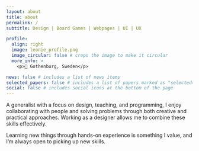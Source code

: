 ```yaml
---
layout: about
title: about
permalink: /
subtitle: Design | Board Games | Webpages | UI | UX

profile:
  align: right
  image: leonie_profile.png
  image_circular: false # crops the image to make it circular
  more_info: >
    <p>📍 Gothenburg, Sweden</p>

news: false # includes a list of news items
selected_papers: false # includes a list of papers marked as "selected={true}"
social: false # includes social icons at the bottom of the page
---
```


A generalist with a focus on design, teaching, and programming, I enjoy collaborating with people and solving problems through both creative and practical approaches. Working as a designer allows me to combine these skills effectively.

Learning new things through hands-on experience is something I value, and I’m always open to picking up new skills.
